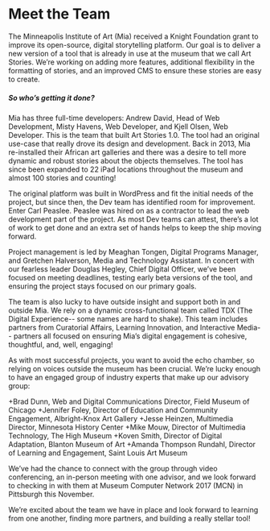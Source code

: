 # Meet the Team

The Minneapolis Institute of Art (Mia) received a Knight Foundation grant to improve its open-source, digital storytelling platform. Our
goal is to deliver a new version of a tool that is already in use at the museum that we call Art Stories. We’re working on adding more
features, additional flexibility in the formatting of stories, and an improved CMS to ensure these stories are easy to create.

##### So who’s getting it done? 

Mia has three full-time developers: Andrew David, Head of Web Development, Misty Havens, Web Developer, and Kjell Olsen, Web Developer.
This is the team that built Art Stories 1.0. The tool had an original use-case that really drove its design and development. Back in 2013,
Mia re-installed their African art galleries and there was a desire to tell more dynamic and robust stories about the objects themselves.
The tool has since been expanded to 22 iPad locations throughout the museum and almost 100 stories and counting! 

The original platform was built in WordPress and fit the initial needs of the project, but since then, the Dev team has identified room for
improvement. Enter Carl Peaslee. Peaslee was hired on as a contractor to lead the web development part of the project. As most Dev teams
can attest, there’s a lot of work to get done and an extra set of hands helps to keep the ship moving forward. 

Project management is led by Meaghan Tongen, Digital Programs Manager, and Gretchen Halverson, Media and Technology Assistant. In concert
with our fearless leader Douglas Hegley, Chief Digital Officer, we’ve been focused on meeting deadlines, testing early beta versions of the
tool, and ensuring the project stays focused on our primary goals. 

The team is also lucky to have outside insight and support both in and outside Mia. We rely on a dynamic cross-functional team called TDX
(The Digital Experience-- some names are hard to shake). This team includes partners from Curatorial Affairs, Learning Innovation, and
Interactive Media-- partners all focused on ensuring Mia’s digital engagement is cohesive, thoughtful, and, well, engaging! 

As with most successful projects, you want to avoid the echo chamber, so relying on voices outside the museum has been crucial. We’re lucky
enough to have an engaged group of industry experts that make up our advisory group: 

+Brad Dunn, Web and Digital Communications Director, Field Museum of Chicago
+Jennifer Foley, Director of Education and Community Engagement, Albright-Knox Art Gallery
+Jesse Heinzen, Multimedia Director, Minnesota History Center
+Mike Mouw, Director of Multimedia Technology, The High Museum
+Koven Smith, Director of Digital Adaptation, Blanton Museum of Art
+Amanda Thompson Rundahl, Director of Learning and Engagement, Saint Louis Art Museum

We’ve had the chance to connect with the group through video conferencing, an in-person meeting with one advisor, and we look forward to checking in with them at Museum Computer Network 2017 (MCN) in Pittsburgh this November. 

We’re excited about the team we have in place and look forward to learning from one another, finding more partners, and building a really
stellar tool! 
